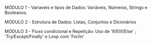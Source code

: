 
MÓDULO 1 - Variaveis e tipos de Dados: Variáveis, Números, Strings e Booleanos.

MÓDULO 2 - Estrutura de Dados: Listas, Conjuntos e Dicionários

MÓDULO 3 - Fluxo condicional e Repetição: Uso de 'If/Elif/Else' ; 'Try/Except/Finally' e  Loop com 'For/In' 
